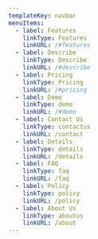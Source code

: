 ```yaml
---
templateKey: navbar
menuItems:
  - label: Features
    linkType: Features
    linkURL: /#features
  - label: Describe
    linkType: Describe
    linkURL: /#describe
  - label: Pricing
    linkType: Pricing
    linkURL: /#pricing
  - label: Demo
    linkType: demo
    linkURL: /#demo
  - label: Contact Us
    linkType: contactus
    linkURL: /contact
  - label: Details
    linkType: details
    linkURL: /details
  - label: FAQ
    linkType: faq
    linkURL: /faq
  - label: Policy
    linkType: policy
    linkURL: /policy
  - label: About Us
    linkType: aboutus
    linkURL: /about
---
```


